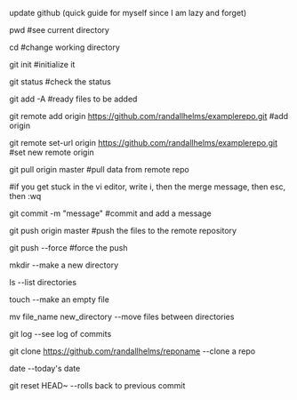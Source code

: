 update github (quick guide for myself since I am lazy and forget)

pwd #see current directory

cd #change working directory

git init #initialize it

git status #check the status

git add -A #ready files to be added

git remote add origin https://github.com/randallhelms/examplerepo.git #add origin

git remote set-url origin https://github.com/randallhelms/examplerepo.git #set new remote origin

git pull origin master #pull data from remote repo

#if you get stuck in the vi editor, write i, then the merge message, then esc, then :wq

git commit -m "message" #commit and add a message

git push origin master #push the files to the remote repository

git push --force #force the push

mkdir --make a new directory

ls --list directories

touch --make an empty file

mv file_name new_directory --move files between directories

git log --see log of commits

git clone https://github.com/randallhelms/reponame --clone a repo

date --today's date

git reset HEAD~ --rolls back to previous commit